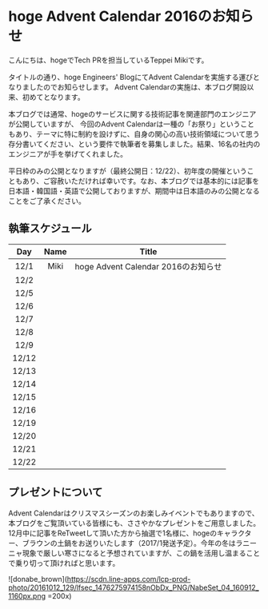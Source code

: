 # hoge Advent Calendar 2016のお知らせ

こんにちは、hogeでTech PRを担当しているTeppei Mikiです。

タイトルの通り、hoge Engineers' BlogにてAdvent Calendarを実施する運びとなりましたのでお知らせします。
Advent Calendarの実施は、本ブログ開設以来、初めてとなります。

本ブログでは通常、hogeのサービスに関する技術記事を関連部門のエンジニアが公開していますが、
今回のAdvent Calendarは一種の「お祭り」ということもあり、テーマに特に制約を設けずに、自身の関心の高い技術領域について思う存分書いてください、という要件で執筆者を募集しました。結果、16名の社内のエンジニアが手を挙げてくれました。

平日枠のみの公開となりますが（最終公開日：12/22）、初年度の開催ということもあり、ご容赦いただければ幸いです。なお、本ブログでは基本的には記事を日本語・韓国語・英語で公開しておりますが、期間中は日本語のみの公開となることをご了承ください。

## 執筆スケジュール

| Day | Name | Title |
| :---: | :---: | :---: |
| 12/1 | Miki | hoge Advent Calendar 2016のお知らせ |
| 12/2 |  |  |
| 12/5 |  |  |
| 12/6 |  |  |
| 12/7 |  |  |
| 12/8 |  |  |
| 12/9 |  |  |
| 12/12 |  |  |
| 12/13 |  |  |
| 12/14 |  |  |
| 12/15 |  |  |
| 12/16 |  |  |
| 12/19 |  |  |
| 12/20 |  |  |
| 12/21 |  |  |
| 12/22 |  |  |

## プレゼントについて
Advent Calendarはクリスマスシーズンのお楽しみイベントでもありますので、本ブログをご覧頂いている皆様にも、ささやかなプレゼントをご用意しました。
12月中に記事をReTweetして頂いた方から抽選で1名様に、hogeのキャラクター、ブラウンの土鍋をお送りいたします（2017/1発送予定）。今年の冬はラニーニャ現象で厳しい寒さになると予想されていますが、この鍋を活用し温まることで乗り切って頂ければと思います。

![donabe_brown](https://scdn.line-apps.com/lcp-prod-photo/20161012_129/lfsec_1476275974158nObDx_PNG/NabeSet_04_160912_1160px.png =200x)
